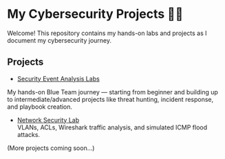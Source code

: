 # My Cybersecurity Projects 👩‍💻

Welcome! This repository contains my hands-on labs and projects as I document my cybersecurity journey.

## Projects

- [Security Event Analysis Labs](Security-Event-Analysis)

My hands-on Blue Team journey — starting from beginner and building up to intermediate/advanced projects like threat hunting, incident response, and playbook creation.
- [Network Security Lab](./network-security-lab/README.md)  
  VLANs, ACLs, Wireshark traffic analysis, and simulated ICMP flood attacks.

(More projects coming soon...)
